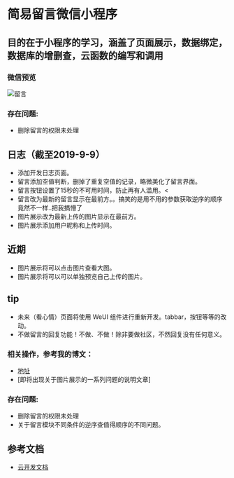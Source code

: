 # 简易留言微信小程序

## 目的在于小程序的学习，涵盖了页面展示，数据绑定，数据库的增删查，云函数的编写和调用

### 微信预览

![留言](https://www.cnblogs.com/images/cnblogs_com/famine/1451354/o_gh_25b2f1b6bcd7_258.jpg)


### 存在问题:

- 删除留言的权限未处理

## 日志（截至2019-9-9）
- 添加开发日志页面。
- 留言添加空值判断，删掉了重复空值的记录，略微美化了留言界面。
- 留言按钮设置了15秒的不可用时间，防止再有人滥用。<
- 留言改为最新的留言显示在最前方。。搞笑的是用不用的参数获取逆序的顺序竟然不一样..把我搞懵了
- 图片展示改为最新上传的图片显示在最前方。
- 图片展示添加用户昵称和上传时间。

## 近期
- 图片展示将可以点击图片查看大图。
- 图片展示将可以可以单独预览自己上传的图片。

## tip
- 未来（看心情）页面将使用 WeUI 组件进行重新开发。tabbar，按钮等等的改动。
- 不做留言的回复功能！不做、不做！除非要做社区，不然回复没有任何意义。
    

### 相关操作，参考我的博文：

- [地址](https://www.cnblogs.com/famine/p/10716787.html)
- [即将出现关于图片展示的一系列问题的说明文章]

### 存在问题:

- 删除留言的权限未处理
- 关于留言模块不同条件的逆序查值得顺序的不同问题。

## 参考文档

- [云开发文档](https://developers.weixin.qq.com/miniprogram/dev/wxcloud/basis/getting-started.html)

